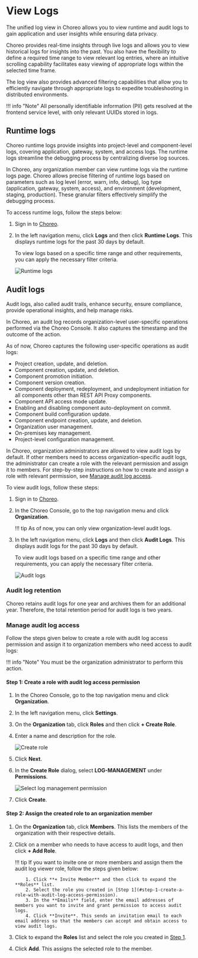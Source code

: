 # View Logs

The unified log view in Choreo allows you to view runtime and audit logs to gain application and user insights while ensuring data privacy.

Choreo provides real-time insights through live logs and allows you to view historical logs for insights into the past. You also have the flexibility to define a required time range to view relevant log entries, where an intuitive scrolling capability facilitates easy viewing of appropriate logs within the selected time frame.

The log view also provides advanced filtering capabilities that allow you to efficiently navigate through appropriate logs to expedite troubleshooting in distributed environments.

!!! info "Note"
        All personally identifiable information (PII) gets resolved at the frontend service level, with only relevant UUIDs stored in logs.

## Runtime logs

Choreo runtime logs provide insights into project-level and component-level logs, covering application, gateway, system, and access logs. The runtime logs streamline the debugging process by centralizing diverse log sources.

In Choreo, any organization member can view runtime logs via the runtime logs page. Choreo allows precise filtering of runtime logs based on parameters such as log level (error, warn, info, debug), log type (application, gateway, system, access), and environment (development, staging, production). These granular filters effectively simplify the debugging process. 

To access runtime logs, follow the steps below:

1. Sign in to [Choreo](https://console.choreo.dev/).
2. In the left navigation menu, click **Logs** and then click **Runtime Logs**. This displays runtime logs for the past 30 days by default.

    To view logs based on a specific time range and other requirements, you can apply the necessary filter criteria.

    ![Runtime logs](../assets/img/monitoring-and-insights/view-logs/runtime-logs.png)

## Audit logs

Audit logs, also called audit trails, enhance security, ensure compliance, provide operational insights, and help manage risks. 

In Choreo, an audit log records organization-level user-specific operations performed via the Choreo Console. It also captures the timestamp and the outcome of the action. 

As of now, Choreo captures the following user-specific operations as audit logs:

- Project creation, update, and deletion.
- Component creation, update, and deletion.
- Component promotion initiation.
- Component version creation.
- Component deployment, redeployment, and undeployment initiation for all components other than REST API Proxy components.
- Component API access mode update.
- Enabling and disabling component auto-deployment on commit. 
- Component build configuration update.
- Component endpoint creation, update, and deletion.
- Organization user management.
- On-premises key management.
- Project-level configuration management.

In Choreo, organization administrators are allowed to view audit logs by default. If other members need to access organization-specific audit logs, the administrator can create a role with the relevant permission and assign it to members. For step-by-step instructions on how to create and assign a role with relevant permission, see [Manage audit log access](#manage-audit-log-access).

To view audit logs, follow these steps:

1. Sign in to [Choreo](https://console.choreo.dev/).
2. In the Choreo Console, go to the top navigation menu and click **Organization**.
   
    !!! tip
         As of now, you can only view organization-level audit logs.

3. In the left navigation menu, click **Logs** and then click **Audit Logs**. This displays audit logs for the past 30 days by default.

    To view audit logs based on a specific time range and other requirements, you can apply the necessary filter criteria.

    ![Audit logs](../assets/img/monitoring-and-insights/view-logs/audit-logs.png)

### Audit log retention

Choreo retains audit logs for one year and archives them for an additional year. Therefore, the total retention period for audit logs is two years.

### Manage audit log access

Follow the steps given below to create a role with audit log access permission and assign it to organization members who need access to audit logs:

!!! info "Note"
        You must be the organization administrator to perform this action.

#### Step 1: Create a role with audit log access permission

1. In the Choreo Console, go to the top navigation menu and click **Organization**.
2. In the left navigation menu, click **Settings**.
3. On the **Organization** tab, click **Roles** and then click **+ Create Role**.
4. Enter a name and description for the role.
   
     ![Create role](../assets/img/monitoring-and-insights/view-logs/create-role-to-view-audit-logs.png)

5. Click **Next**.
6. In the **Create Role** dialog, select **LOG-MANAGEMENT** under **Permissions**.

     ![Select log management permission](../assets/img/monitoring-and-insights/view-logs/log-management-permission.png)

7. Click **Create**.  


#### Step 2: Assign the created role to an organization member

1. On the **Organization** tab, click **Members**. This lists the members of the organization with their respective details.
2. Click on a member who needs to have access to audit logs, and then click **+ Add Role**.
   
    !!! tip
         If you want to invite one or more members and assign them the audit log viewer role, follow the steps given below:

           1. Click **+ Invite Member** and then click to expand the **Roles** list.
           2. Select the role you created in [Step 1](#step-1-create-a-role-with-audit-log-access-permission).
           3. In the **Emails** field, enter the email addresses of members you want to invite and grant permission to access audit logs.
           4. Click **Invite**. This sends an invitation email to each email address so that the members can accept and obtain access to view audit logs.

3. Click to expand the **Roles** list and select the role you created in [Step 1](#step-1-create-a-role-with-audit-log-access-permission).
4. Click **Add**. This assigns the selected role to the member. 
